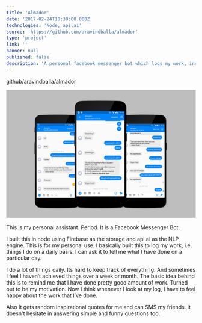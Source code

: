 ```yaml
---
title: 'Almador'
date: '2017-02-24T18:30:00.000Z'
technologies: 'Node, api.ai'
source: 'https://github.com/aravindballa/almador'
type: 'project'
link: ''
banner: null
published: false
description: 'A personal facebook messenger bot which logs my work, inspires me, and sends messages on my behalf. It doesnot hesitate in answering simple and funny questions too.'
---
```


github/aravindballa/almador

![](./almador.png)

This is my personal assistant. Period. It is a Facebook Messenger Bot.

I built this in node using Firebase as the storage and api.ai as the NLP engine. This is for my personal use. I basically built this to log my work, i.e. things I do on a daily basis. I can ask it to tell me what I have done on a particular day.

I do a lot of things daily. Its hard to keep track of everything. And sometimes I feel I haven’t achieved things over a week or month. The basic idea behind this is to remind me that I have done pretty good amount of work. Turned out to be my motivation. Now I think whenever I look at my log, I have to feel happy about the work that I’ve done.

Also It gets random inspirational quotes for me and can SMS my friends. It doesn't hesitate in answering simple and funny questions too.
